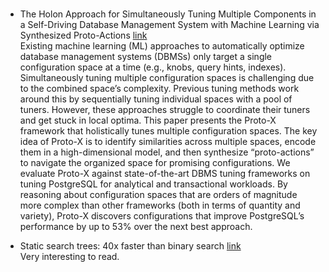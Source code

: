 # 

* The Holon Approach for Simultaneously Tuning Multiple Components in a Self-Driving Database Management System with Machine Learning via Synthesized Proto-Actions
  [link](https://www.pdl.cmu.edu/ftp/Database/p3373-zhang.pdf)   
  Existing machine learning (ML) approaches to automatically optimize database management systems (DBMSs) only target a single configuration space at a time (e.g., knobs, query hints, indexes).  Simultaneously tuning multiple configuration spaces is challenging due to the combined space’s complexity. Previous tuning methods work around this by sequentially tuning individual spaces with a pool of tuners. However, these approaches struggle to coordinate their tuners and get stuck in local optima. This paper presents the Proto-X framework that holistically tunes multiple configuration spaces. The key idea of Proto-X is to identify similarities across multiple spaces, encode them in a high-dimensional model, and then synthesize “proto-actions” to navigate the organized space for promising configurations. We evaluate Proto-X against state-of-the-art DBMS tuning frameworks on tuning PostgreSQL for analytical and transactional workloads. By reasoning about configuration spaces that are orders of magnitude more complex than other frameworks (both in terms of quantity and variety), Proto-X discovers configurations that improve PostgreSQL’s performance by up to 53% over the next best approach.

* Static search trees: 40x faster than binary search 
  [link](https://curiouscoding.nl/posts/static-search-tree/#code-snippet--find-linear)  
  Very interesting to read.
  
